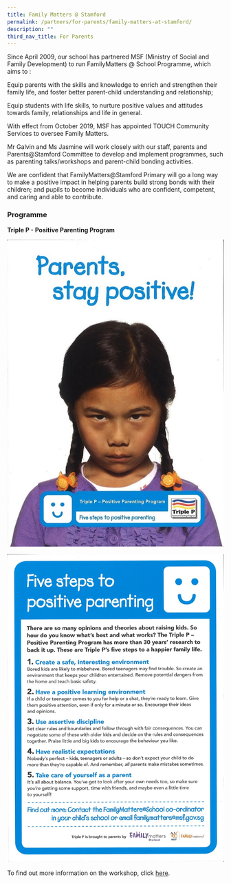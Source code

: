 ```yaml
---
title: Family Matters @ Stamford
permalink: /partners/for-parents/family-matters-at-stamford/
description: ""
third_nav_title: For Parents
---
```

Since April 2009, our school has partnered MSF (Ministry of Social and Family Development) to run FamilyMatters @ School Programme, which aims to : 

Equip parents with the skills and knowledge to enrich and strengthen their family life, and foster better parent-child understanding and relationship;

Equip students with life skills, to nurture positive values and attitudes towards family, relationships and life in general.

With effect from October 2019, MSF has appointed TOUCH Community Services to oversee Family Matters.

Mr Galvin and Ms Jasmine will work closely with our staff, parents and Parents@Stamford Committee to develop and implement programmes, such as parenting talks/workshops and parent-child bonding activities.

We are confident that FamilyMatters@Stamford Primary will go a long way to make a positive impact in helping parents build strong bonds with their children; and pupils to become individuals who are confident, competent, and caring and able to contribute.

### Programme

**Triple P - Positive Parenting Program**

![](/images/Triple%20P.jpg)

![](/images/Triple%20P%20Reverse.jpg)

To find out more information on the workshop, click [here](/files/Triple%20P%20Level%202.pdf).